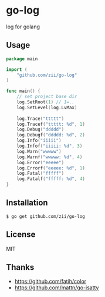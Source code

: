 # go-log

log for golang

## Usage

```go
package main

import (
	"github.com/zii/go-log"
)

func main() {
	// set project base dir
	log.SetRoot(1) // 1=..
	log.SetLevel(log.LvMax)
	
	log.Trace("ttttt")
	log.Tracef("ttttt: %d", 1)
	log.Debug("ddddd")
	log.Debugf("ddddd: %d", 2)
	log.Info("iiiii")
	log.Infof("iiiii: %d", 3)
	log.Warn("wwwww")
	log.Warnf("wwwww: %d", 4)
	log.Error("eeeee")
	log.Errorf("eeeee: %d", 1)
	log.Fatal("fffff")
	log.Fatalf("fffff: %d", 4)
}
```

## Installation

```
$ go get github.com/zii/go-log
```

## License

MIT

## Thanks

* https://github.com/fatih/color
* https://github.com/mattn/go-isatty
